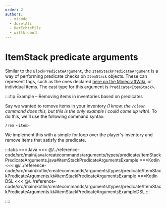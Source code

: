 ```yaml
---
order: 2
authors:
  - misode
  - JorelAli
  - DerEchtePilz
  - willkroboth
---
```


# ItemStack predicate arguments

Similar to the `BlockPredicateArgument`, the `ItemStackPredicateArgument` is a way of performing predicate checks on `ItemStack` objects. These can represent tags, such as the ones declared [here on the MinecraftWiki](https://minecraft.wiki/w/Tag#Items), or individual items. The cast type for this argument is `Predicate<ItemStack>`.

::::tip Example – Removing items in inventories based on predicates

Say we wanted to remove items in your inventory _(I know, the `/clear` command does this, but this is the only example I could come up with)_. To do this, we'll use the following command syntax:

```mccmd
/rem <item>
```

We implement this with a simple for loop over the player's inventory and remove items that satisfy the predicate.

:::tabs
===Java
<<< @/../reference-code/src/main/java/createcommands/arguments/types/predicate/ItemStackPredicateArguments.java#itemStackPredicateArgumentsExample
===Kotlin
<<< @/../reference-code/src/main/kotlin/createcommands/arguments/types/predicate/ItemStackPredicateArguments.kt#itemStackPredicateArgumentsExample
===Kotlin DSL
<<< @/../reference-code/src/main/kotlin/createcommands/arguments/types/predicate/ItemStackPredicateArguments.kt#itemStackPredicateArgumentsExampleDSL
:::

::::